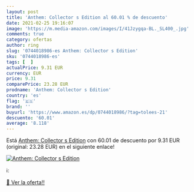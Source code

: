 ```yaml
---
layout: post
title: 'Anthem: Collector s Edition al 60.01 % de descuento'
date: 2021-02-25 19:16:07
image: 'https://m.media-amazon.com/images/I/41Jzygqa-BL._SL400_.jpg'
comments: true
category: ofertas
author: ring
slug: '0744018986-es Anthem: Collector s Edition'
sku: '0744018986-es'
tags: [  ]
actualPrice: 9.31 EUR
currency: EUR
price: 9.31
comparePrice: 23.28 EUR
prodname: 'Anthem: Collector s Edition'
country: 'es'
flag: '🇪🇸'
brand: ''
buyurl: 'https://www.amazon.es/dp/0744018986/?tag=tolees-21'
descuento: '60.01'
average: '8.118'
---
```


Está [Anthem: Collector s Edition](https://www.amazon.es/dp/0744018986/?tag=tolees-21) con 60.01 de descuento por 9.31 EUR (original: 23.28 EUR) en el siguiente enlace!

[![Anthem: Collector s Edition](https://m.media-amazon.com/images/I/41Jzygqa-BL._SL400_.jpg)](https://www.amazon.es/dp/0744018986/?tag=tolees-21)

ℹ️:


[🛒 Ver la oferta!!](https://www.amazon.es/dp/0744018986/?tag=tolees-21)
